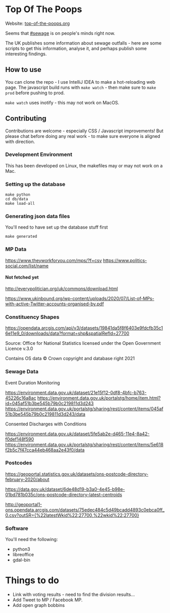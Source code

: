 

# Top Of The Poops

Website: [top-of-the-poops.org](https://top-of-the-poops.org)

Seems that [#sewage](https://twitter.com/search?q=%23sewage) is on people's minds right now.

The UK publishes some information about sewage outfalls - here are some scripts to get this information, analyse it, and
perhaps publish some interesting findings.

## How to use

You can clone the repo - I use IntelliJ IDEA to make a hot-reloading web page. 
The javascript build runs with `make watch` - then make sure to `make prod` before pushing to prod.

`make watch` uses inotify - this may not work on MacOS.

## Contributing

Contributions are welcome - especially CSS / Javascript improvements! But please chat before doing any real work - to make sure everyone is aligned with direction. 

### Development Environment

This has been developed on Linux, the makefiles may or may not work on a Mac.

### Setting up the database

```shell
make python
cd db/data
make load-all
```

### Generating json data files

You'll need to have set up the database stuff first

```shell
make generated
```

### MP Data 

https://www.theyworkforyou.com/mps/?f=csv
https://www.politics-social.com/list/name

#### Not fetched yet

http://everypolitician.org/uk/commons/download.html

https://www.ukinbound.org/wp-content/uploads/2020/07/List-of-MPs-with-active-Twitter-accounts-organised-by.pdf


### Constituency Shapes

https://opendata.arcgis.com/api/v3/datasets/19841da5f8f6403e9fdcfb35c16e11e9_0/downloads/data?format=shp&spatialRefId=27700

Source: Office for National Statistics licensed under the Open Government Licence v.3.0 

Contains OS data © Crown copyright and database right 2021

### Sewage Data

Event Duration Monitoring

https://environment.data.gov.uk/dataset/21e15f12-0df8-4bfc-b763-45226c16a8ac
https://environment.data.gov.uk/portalstg/home/item.html?id=045af51b3be545b79b0c219811d3d243
https://environment.data.gov.uk/portalstg/sharing/rest/content/items/045af51b3be545b79b0c219811d3d243/data

Consented Discharges with Conditions

https://environment.data.gov.uk/dataset/5fe5ab2e-d465-11e4-8a42-f0def148f590
https://environment.data.gov.uk/portalstg/sharing/rest/content/items/5e618f2b5c7f47cca44eb468aa2e43f0/data


### Postcodes

https://geoportal.statistics.gov.uk/datasets/ons-postcode-directory-february-2020/about

https://data.gov.uk/dataset/6de48d19-b3a0-4e45-b98e-01bd781b035c/ons-postcode-directory-latest-centroids

http://geoportal1-ons.opendata.arcgis.com/datasets/75edec484c5d49bcadd4893c0ebca0ff_0.csv?outSR={%22latestWkid%22:27700,%22wkid%22:27700}

### Software

You'll need the following:

- python3
- libreoffice
- gdal-bin

# Things to do

- Link with voting results - need to find the division results...
- Add Tweet to MP / Facebook MP.
- Add open graph bobbins